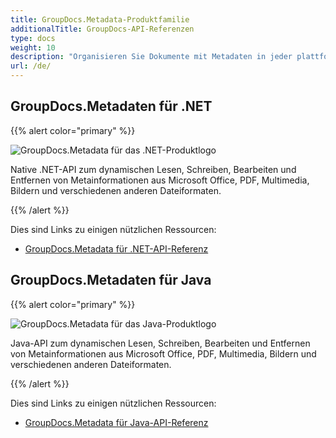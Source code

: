 ```yaml
---
title: GroupDocs.Metadata-Produktfamilie
additionalTitle: GroupDocs-API-Referenzen
type: docs
weight: 10
description: "Organisieren Sie Dokumente mit Metadaten in jeder plattformübergreifenden Anwendung mit den Metadaten-APIs von GroupDocs, um Daten in Zukunft zu finden, zu verwenden, aufzubewahren und wiederzuverwenden"
url: /de/
---
```


## GroupDocs.Metadaten für .NET

{{% alert color="primary" %}} 

![GroupDocs.Metadata für das .NET-Produktlogo](../gdocs_net.png)

Native .NET-API zum dynamischen Lesen, Schreiben, Bearbeiten und Entfernen von Metainformationen aus Microsoft Office, PDF, Multimedia, Bildern und verschiedenen anderen Dateiformaten.

{{% /alert %}} 

Dies sind Links zu einigen nützlichen Ressourcen:

- [GroupDocs.Metadata für .NET-API-Referenz](/metadata/de/net/)


## GroupDocs.Metadaten für Java

{{% alert color="primary" %}}

![GroupDocs.Metadata für das Java-Produktlogo](../gdocs_java.png)

Java-API zum dynamischen Lesen, Schreiben, Bearbeiten und Entfernen von Metainformationen aus Microsoft Office, PDF, Multimedia, Bildern und verschiedenen anderen Dateiformaten.

{{% /alert %}}

Dies sind Links zu einigen nützlichen Ressourcen:

- [GroupDocs.Metadata für Java-API-Referenz](/metadata/java/)
